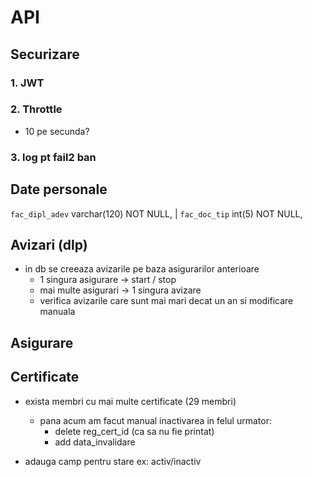 # API

## Securizare
### 1. JWT
### 2. Throttle 
- 10 pe secunda?
### 3. log pt fail2 ban


## Date personale
 `fac_dipl_adev` varchar(120) NOT NULL,                                                      |   `fac_doc_tip` int(5) NOT NULL,

## Avizari (dlp)

- in db se creeaza avizarile pe baza asigurarilor anterioare
  - 1 singura asigurare -> start / stop
  - mai multe asigurari -> 1 singura avizare
  - verifica avizarile care sunt mai mari decat un an si modificare manuala  

## Asigurare

## Certificate
- exista membri cu mai multe certificate (29 membri)
  - pana acum am facut manual inactivarea in felul urmator:
    - delete reg_cert_id (ca sa nu fie printat)
    - add data_invalidare

- adauga camp pentru stare ex: activ/inactiv


